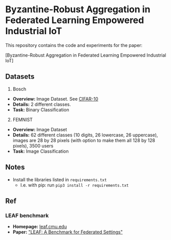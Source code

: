 # Byzantine-Robust Aggregation in Federated Learning Empowered Industrial IoT

This repository contains the code and experiments for the paper:

[Byzantine-Robust Aggregation in Federated Learning Empowered Industrial IoT]
<!-- (https://arxiv.org/abs/2101.05880) -->

## Datasets

1. Bosch
  * **Overview:** Image Dataset. See [CIFAR-10](https://www.cs.toronto.edu/~kriz/cifar.html)
  * **Details:** 2 different classes.
  * **Task:** Binary Classification


2. FEMNIST

  * **Overview:** Image Dataset
  * **Details:** 62 different classes (10 digits, 26 lowercase, 26 uppercase), images are 28 by 28 pixels (with option to make them all 128 by 128 pixels), 3500 users
  * **Task:** Image Classification


## Notes

- Install the libraries listed in ```requirements.txt```
    - I.e. with pip: run ```pip3 install -r requirements.txt```
    

## Ref

### LEAF benchmark
* **Homepage:** [leaf.cmu.edu](https://leaf.cmu.edu)
* **Paper:** ["LEAF: A Benchmark for Federated Settings"](https://arxiv.org/abs/1812.01097)
